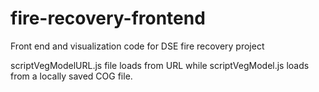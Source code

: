 # fire-recovery-frontend
Front end and visualization code for DSE fire recovery project

scriptVegModelURL.js file loads from URL while scriptVegModel.js loads from a locally saved COG file.

